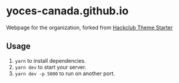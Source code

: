 # yoces-canada.github.io

Webpage for the organization, forked from [Hackclub Theme Starter](https://github.com/hackclub/theme-starter)

## Usage

1. `yarn` to install dependencies.
2. `yarn dev` to start your server.
3. `yarn dev -p 5000` to run on another port.